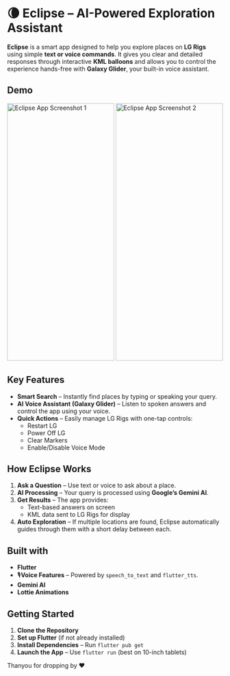 # 🌘 **Eclipse – AI-Powered Exploration Assistant**

**Eclipse** is a smart app designed to help you explore places on **LG Rigs** using simple **text or voice commands**. It gives you clear and detailed responses through interactive **KML balloons** and allows you to control the experience hands-free with **Galaxy Glider**, your built-in voice assistant.

## Demo
<img src="https://github.com/user-attachments/assets/77759e30-d7d5-4311-912f-340d99b0b8f5" width="250" height="600" alt="Eclipse App Screenshot 1">
<img src="https://github.com/user-attachments/assets/e812fdfb-4958-47e6-bee1-0f26e3264c8e" width="250" height="600" alt="Eclipse App Screenshot 2">

##  **Key Features**  
- **Smart Search** – Instantly find places by typing or speaking your query.  
- **AI Voice Assistant (Galaxy Glider)** – Listen to spoken answers and control the app using your voice.  
- **Quick Actions** – Easily manage LG Rigs with one-tap controls:  
  - Restart LG  
  - Power Off LG  
  - Clear Markers  
  - Enable/Disable Voice Mode  


## **How Eclipse Works**  
1. **Ask a Question** – Use text or voice to ask about a place.  
2. **AI Processing** – Your query is processed using **Google’s Gemini AI**.  
3. **Get Results** – The app provides:  
   - Text-based answers on screen  
   - KML data sent to LG Rigs for display  
4. **Auto Exploration** – If multiple locations are found, Eclipse automatically guides through them with a short delay between each.


## **Built with**  
- **Flutter** 
- 🎙**Voice Features** – Powered by `speech_to_text` and `flutter_tts`.  
- **Gemini AI**
- **Lottie Animations**


## **Getting Started**  
1. **Clone the Repository**  
2. **Set up Flutter** (if not already installed)  
3. **Install Dependencies** – Run `flutter pub get`  
4. **Launch the App** – Use `flutter run` (best on 10-inch tablets)

Thanyou for dropping by ❤
